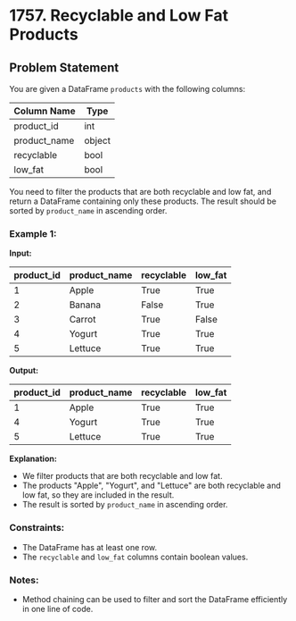 # 1757. Recyclable and Low Fat Products

## Problem Statement

You are given a DataFrame `products` with the following columns:

| Column Name | Type   |
|-------------|--------|
| product_id  | int    |
| product_name| object |
| recyclable  | bool   |
| low_fat     | bool   |

You need to filter the products that are both recyclable and low fat, and return a DataFrame containing only these products. The result should be sorted by `product_name` in ascending order.

### Example 1:

**Input:**

| product_id | product_name | recyclable | low_fat |
|------------|--------------|------------|---------|
| 1          | Apple        | True       | True    |
| 2          | Banana       | False      | True    |
| 3          | Carrot       | True       | False   |
| 4          | Yogurt       | True       | True    |
| 5          | Lettuce      | True       | True    |

**Output:**

| product_id | product_name | recyclable | low_fat |
|------------|--------------|------------|---------|
| 1          | Apple        | True       | True    |
| 4          | Yogurt       | True       | True    |
| 5          | Lettuce      | True       | True    |

**Explanation:**

- We filter products that are both recyclable and low fat.
- The products "Apple", "Yogurt", and "Lettuce" are both recyclable and low fat, so they are included in the result.
- The result is sorted by `product_name` in ascending order.

### Constraints:
- The DataFrame has at least one row.
- The `recyclable` and `low_fat` columns contain boolean values.

### Notes:
- Method chaining can be used to filter and sort the DataFrame efficiently in one line of code.
